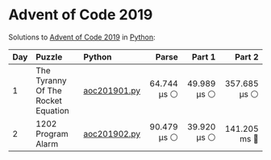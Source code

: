 # Advent of Code 2019

Solutions to [Advent of Code 2019](https://adventofcode.com/2019/) in [Python](https://www.python.org/):

| Day  | Puzzle                             | Python                                                             |       Parse |      Part 1 |       Part 2 |
| :--- | :--------------------------------- | :----------------------------------------------------------------- | ----------: | ----------: | -----------: |
| 1    | The Tyranny Of The Rocket Equation | [aoc201901.py](01_the_tyranny_of_the_rocket_equation/aoc201901.py) | 64.744 μs ⚪️ | 49.989 μs ⚪️ | 357.685 μs ⚪️ |
| 2    | 1202 Program Alarm                 | [aoc201902.py](02_1202_program_alarm/aoc201902.py)                 | 90.479 μs ⚪️ | 39.920 μs ⚪️ | 141.205 ms 🔵 |
